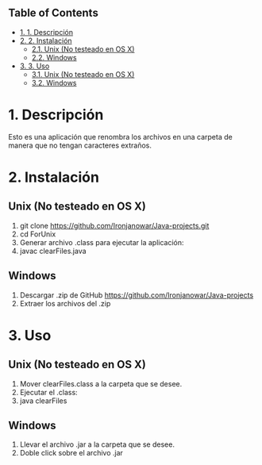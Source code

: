 <div id="table-of-contents">
<h2>Table of Contents</h2>
<div id="text-table-of-contents">
<ul>
<li><a href="#orgheadline1">1. 1. Descripción</a></li>
<li><a href="#orgheadline4">2. 2. Instalación</a>
<ul>
<li><a href="#orgheadline2">2.1. Unix (No testeado en OS X)</a></li>
<li><a href="#orgheadline3">2.2. Windows</a></li>
</ul>
</li>
<li><a href="#orgheadline7">3. 3. Uso</a>
<ul>
<li><a href="#orgheadline5">3.1. Unix (No testeado en OS X)</a></li>
<li><a href="#orgheadline6">3.2. Windows</a></li>
</ul>
</li>
</ul>
</div>
</div>

# 1. Descripción<a id="orgheadline1"></a>

Esto es una aplicación que renombra los archivos en una carpeta de manera que no tengan caracteres extraños.

# 2. Instalación<a id="orgheadline4"></a>

## Unix (No testeado en OS X)<a id="orgheadline2"></a>

1.  git clone <https://github.com/Ironjanowar/Java-projects.git>
2.  cd ForUnix
3.  Generar archivo .class para ejecutar la aplicación:
4.  javac clearFiles.java

## Windows<a id="orgheadline3"></a>

1.  Descargar .zip de GitHub <https://github.com/Ironjanowar/Java-projects>
2.  Extraer los archivos del .zip

# 3. Uso<a id="orgheadline7"></a>

## Unix (No testeado en OS X)<a id="orgheadline5"></a>

1.  Mover clearFiles.class a la carpeta que se desee.
2.  Ejecutar el .class:
3.  java clearFiles

## Windows<a id="orgheadline6"></a>

1.  Llevar el archivo .jar a la carpeta que se desee.
2.  Doble click sobre el archivo .jar